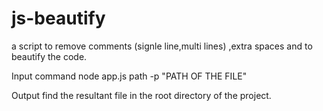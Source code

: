 # js-beautify
a script to remove comments (signle line,multi lines) ,extra spaces and to beautify the code.

Input command
node app.js path -p "PATH OF THE FILE"

Output
find the resultant file in  the root directory of the project.

